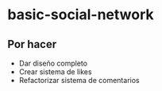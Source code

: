 # basic-social-network

## Por hacer
  - Dar diseño completo
  - Crear sistema de likes
  - Refactorizar sistema de comentarios
